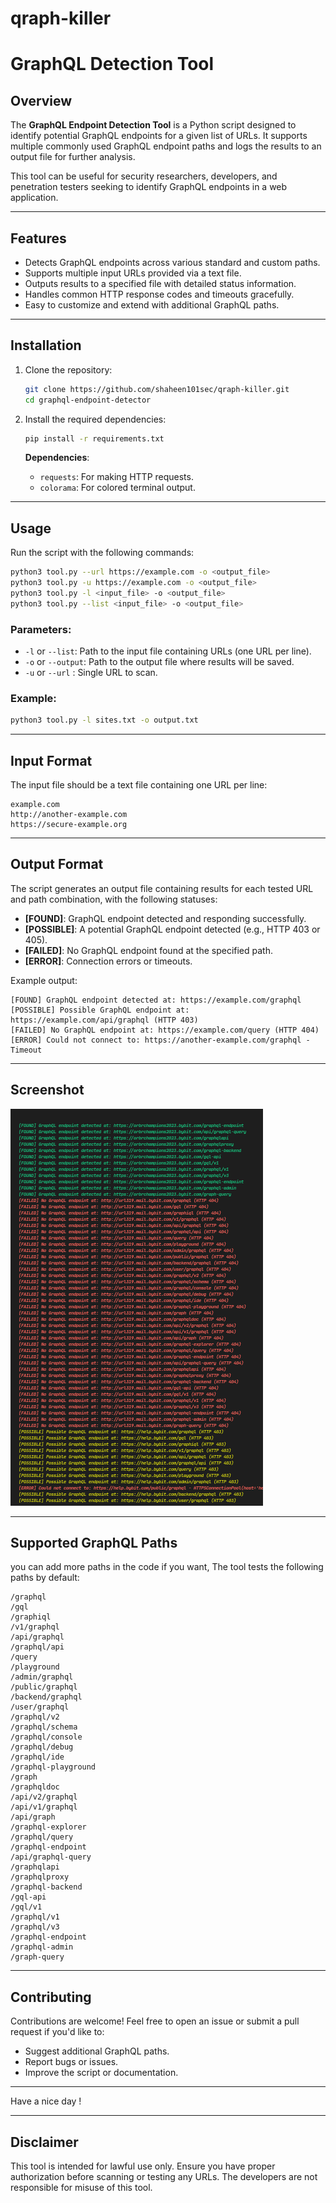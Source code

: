 # qraph-killer

# GraphQL Detection Tool

## Overview

The **GraphQL Endpoint Detection Tool** is a Python script designed to identify potential GraphQL endpoints for a given list of URLs. It supports multiple commonly used GraphQL endpoint paths and logs the results to an output file for further analysis.

This tool can be useful for security researchers, developers, and penetration testers seeking to identify GraphQL endpoints in a web application.

---

## Features

- Detects GraphQL endpoints across various standard and custom paths.
- Supports multiple input URLs provided via a text file.
- Outputs results to a specified file with detailed status information.
- Handles common HTTP response codes and timeouts gracefully.
- Easy to customize and extend with additional GraphQL paths.

---

## Installation

1. Clone the repository:
   ```bash
   git clone https://github.com/shaheen101sec/qraph-killer.git
   cd graphql-endpoint-detector
   ```

2. Install the required dependencies:
   ```bash
   pip install -r requirements.txt
   ```

   **Dependencies**:
   - `requests`: For making HTTP requests.
   - `colorama`: For colored terminal output.

---

## Usage

Run the script with the following commands:
```bash
python3 tool.py --url https://example.com -o <output_file>
python3 tool.py -u https://example.com -o <output_file>
python3 tool.py -l <input_file> -o <output_file>
python3 tool.py --list <input_file> -o <output_file>
```

### Parameters:
- `-l` or `--list`: Path to the input file containing URLs (one URL per line).
- `-o` or `--output`: Path to the output file where results will be saved.
- `-u` or `--url` : Single URL to scan.

### Example:
```bash
python3 tool.py -l sites.txt -o output.txt
```

---

## Input Format

The input file should be a text file containing one URL per line:
```
example.com
http://another-example.com
https://secure-example.org
```

---

## Output Format

The script generates an output file containing results for each tested URL and path combination, with the following statuses:
- **[FOUND]**: GraphQL endpoint detected and responding successfully.
- **[POSSIBLE]**: A potential GraphQL endpoint detected (e.g., HTTP 403 or 405).
- **[FAILED]**: No GraphQL endpoint found at the specified path.
- **[ERROR]**: Connection errors or timeouts.

Example output:
```
[FOUND] GraphQL endpoint detected at: https://example.com/graphql
[POSSIBLE] Possible GraphQL endpoint at: https://example.com/api/graphql (HTTP 403)
[FAILED] No GraphQL endpoint at: https://example.com/query (HTTP 404)
[ERROR] Could not connect to: https://another-example.com/graphql - Timeout
```

---

## Screenshot

<img src="tool.png" alt="GraphQL Tool">

---
## Supported GraphQL Paths

you can add more paths in the code if you want,
The tool tests the following paths by default:
```
/graphql
/gql
/graphiql
/v1/graphql
/api/graphql
/graphql/api
/query
/playground
/admin/graphql
/public/graphql
/backend/graphql
/user/graphql
/graphql/v2
/graphql/schema
/graphql/console
/graphql/debug
/graphql/ide
/graphql-playground
/graph
/graphqldoc
/api/v2/graphql
/api/v1/graphql
/api/graph
/graphql-explorer
/graphql/query
/graphql-endpoint
/api/graphql-query
/graphqlapi
/graphqlproxy
/graphql-backend
/gql-api
/gql/v1
/graphql/v1
/graphql/v3
/graphql-endpoint
/graphql-admin
/graph-query
```

---

## Contributing

Contributions are welcome! Feel free to open an issue or submit a pull request if you'd like to:
- Suggest additional GraphQL paths.
- Report bugs or issues.
- Improve the script or documentation.

---

Have a nice day !

---

## Disclaimer

This tool is intended for lawful use only. Ensure you have proper authorization before scanning or testing any URLs. The developers are not responsible for misuse of this tool.
